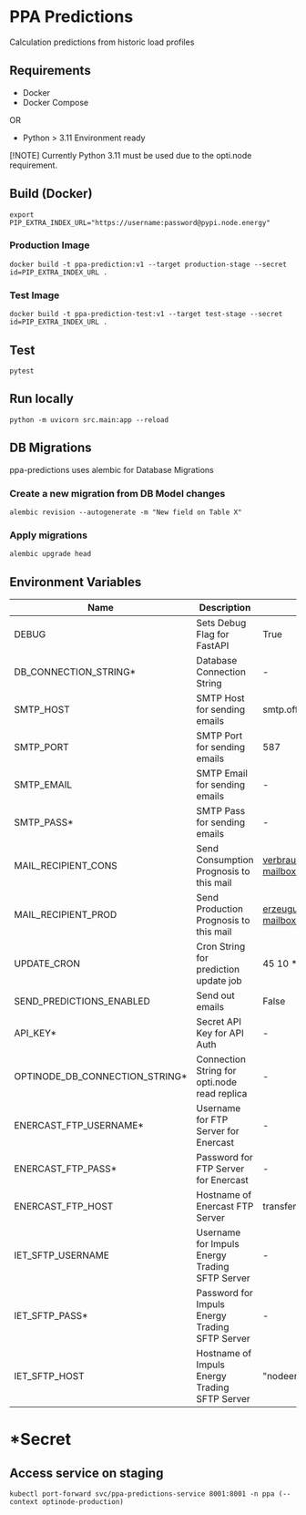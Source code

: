 # PPA Predictions

Calculation predictions from historic load profiles

## Requirements

- Docker
- Docker Compose

OR

- Python > 3.11 Environment ready

[!NOTE]
Currently Python 3.11 must be used due to the opti.node requirement.

## Build (Docker)

```export PIP_EXTRA_INDEX_URL="https://username:password@pypi.node.energy"```

### Production Image

```docker build -t ppa-prediction:v1 --target production-stage --secret id=PIP_EXTRA_INDEX_URL .```

### Test Image

```docker build -t ppa-prediction-test:v1 --target test-stage --secret id=PIP_EXTRA_INDEX_URL .```


## Test

```pytest```

## Run locally

```python -m uvicorn src.main:app --reload```

## DB Migrations

ppa-predictions uses alembic for Database Migrations

### Create a new migration from DB Model changes

```alembic revision --autogenerate -m "New field on Table X"```

### Apply migrations

```alembic upgrade head```

## Environment Variables

| Name                           | Description                                    | Default                                     | Example                          |
|--------------------------------|------------------------------------------------|---------------------------------------------|----------------------------------|
| DEBUG                          | Sets Debug Flag for FastAPI                    | True                                        |                                  |
| DB_CONNECTION_STRING*          | Database Connection String                     | -                                           | postgres://user:pw@host:port/db  |
| SMTP_HOST                      | SMTP Host for sending emails                   | smtp.office365.com                          |                                  |
| SMTP_PORT                      | SMTP Port for sending emails                   | 587                                         |                                  |
| SMTP_EMAIL                     | SMTP Email for sending emails                  | -                                           |                                  |
| SMTP_PASS*                     | SMTP Pass for sending emails                   | -                                           |                                  |
| MAIL_RECIPIENT_CONS            | Send Consumption Prognosis to this mail        | verbrauchsprognosen@ppa-mailbox.node.energy |                                  |
| MAIL_RECIPIENT_PROD            | Send Production Prognosis to this mail         | erzeugungsprognosen@ppa-mailbox.node.energy |                                  |
| UPDATE_CRON                    | Cron String for prediction update job          | 45 10 * * *                                 |                                  |
| SEND_PREDICTIONS_ENABLED       | Send out emails                                | False                                       |                                  |
| API_KEY*                       | Secret API Key for API Auth                    | -                                           | topsecret                        |
| OPTINODE_DB_CONNECTION_STRING* | Connection String for opti.node read replica   | -                                           | postgres://user:pw@host:port/db  |
| ENERCAST_FTP_USERNAME*         | Username for FTP Server for Enercast           | -                                           |                                  |
| ENERCAST_FTP_PASS*             | Password for FTP Server for Enercast           | -                                           |                                  |
| ENERCAST_FTP_HOST              | Hostname of Enercast FTP Server                | transfer.enercast.de                        |                                  |
| IET_SFTP_USERNAME              | Username for Impuls Energy Trading SFTP Server | -                                           |                                  |
| IET_SFTP_PASS*                 | Password for Impuls Energy Trading SFTP Server | -                                           |                                  |
| IET_SFTP_HOST                  | Hostname of Impuls Energy Trading SFTP Server  | "nodeenergysftp.blob.core.windows.net"      |                                  |
*Secret
=======
## Access service on staging

```kubectl port-forward svc/ppa-predictions-service 8001:8001 -n ppa (--context optinode-production)```
